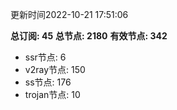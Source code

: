 更新时间2022-10-21 17:51:06

**总订阅: 45**
**总节点: 2180**
**有效节点: 342**
- ssr节点: 6
- v2ray节点: 150
- ss节点: 176
- trojan节点: 10
